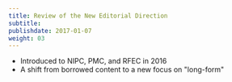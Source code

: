 ```yaml
---
title: Review of the New Editorial Direction
subtitle:
publishdate: 2017-01-07
weight: 03
---
```


* Introduced to NIPC, PMC, and RFEC in 2016
* A shift from borrowed content to a new focus on "long-form"
